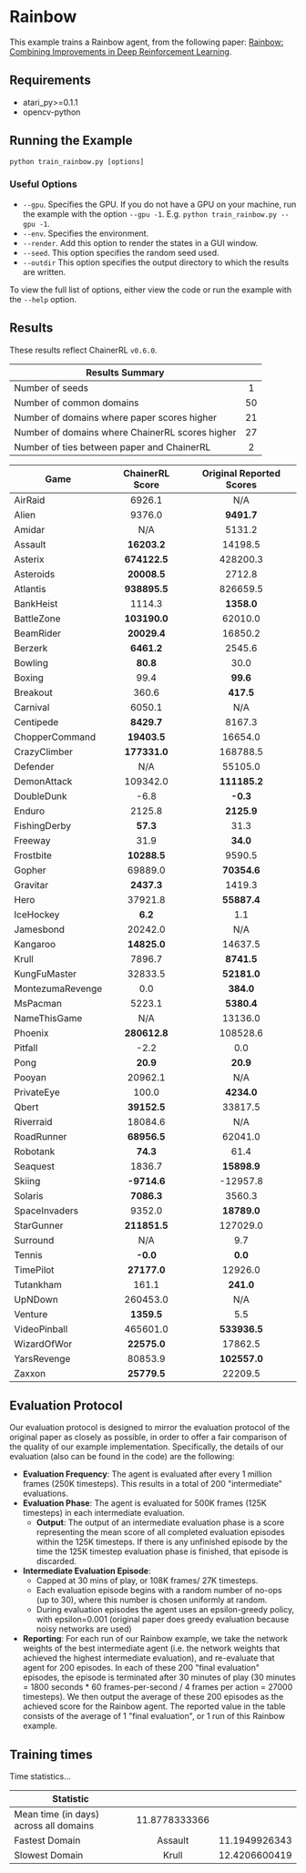 # Rainbow
This example trains a Rainbow agent, from the following paper: [Rainbow: Combining Improvements in Deep Reinforcement Learning](https://arxiv.org/abs/1710.02298). 

## Requirements

- atari_py>=0.1.1
- opencv-python

## Running the Example

```
python train_rainbow.py [options]
```

### Useful Options
- `--gpu`. Specifies the GPU. If you do not have a GPU on your machine, run the example with the option `--gpu -1`. E.g. `python train_rainbow.py --gpu -1`.
- `--env`. Specifies the environment. 
- `--render`. Add this option to render the states in a GUI window.
- `--seed`. This option specifies the random seed used.
- `--outdir` This option specifies the output directory to which the results are written.

To view the full list of options, either view the code or run the example with the `--help` option.

## Results
These results reflect ChainerRL  `v0.6.0`.

| Results Summary ||
| ------------- |:-------------:|
| Number of seeds | 1 |
| Number of common domains | 50 |
| Number of domains where paper scores higher | 21 |
| Number of domains where ChainerRL scores higher | 27 |
| Number of ties between paper and ChainerRL | 2 | 


| Game        | ChainerRL Score           | Original Reported Scores |
| ------------- |:-------------:|:-------------:|
| AirRaid | 6926.1| N/A|
| Alien | 9376.0| **9491.7**|
| Amidar | N/A| 5131.2|
| Assault | **16203.2**| 14198.5|
| Asterix | **674122.5**| 428200.3|
| Asteroids | **20008.5**| 2712.8|
| Atlantis | **938895.5**| 826659.5|
| BankHeist | 1114.3| **1358.0**|
| BattleZone | **103190.0**| 62010.0|
| BeamRider | **20029.4**| 16850.2|
| Berzerk | **6461.2**| 2545.6|
| Bowling | **80.8**| 30.0|
| Boxing | 99.4| **99.6**|
| Breakout | 360.6| **417.5**|
| Carnival | 6050.1| N/A|
| Centipede | **8429.7**| 8167.3|
| ChopperCommand | **19403.5**| 16654.0|
| CrazyClimber | **177331.0**| 168788.5|
| Defender | N/A| 55105.0|
| DemonAttack | 109342.0| **111185.2**|
| DoubleDunk | -6.8| **-0.3**|
| Enduro | 2125.8| **2125.9**|
| FishingDerby | **57.3**| 31.3|
| Freeway | 31.9| **34.0**|
| Frostbite | **10288.5**| 9590.5|
| Gopher | 69889.0| **70354.6**|
| Gravitar | **2437.3**| 1419.3|
| Hero | 37921.8| **55887.4**|
| IceHockey | **6.2**| 1.1|
| Jamesbond | 20242.0| N/A|
| Kangaroo | **14825.0**| 14637.5|
| Krull | 7896.7| **8741.5**|
| KungFuMaster | 32833.5| **52181.0**|
| MontezumaRevenge | 0.0| **384.0**|
| MsPacman | 5223.1| **5380.4**|
| NameThisGame | N/A| 13136.0|
| Phoenix | **280612.8**| 108528.6|
| Pitfall | -2.2| 0.0|
| Pong | **20.9**| **20.9**|
| Pooyan | 20962.1| N/A|
| PrivateEye | 100.0| **4234.0**|
| Qbert | **39152.5**| 33817.5|
| Riverraid | 18084.6| N/A|
| RoadRunner | **68956.5**| 62041.0|
| Robotank | **74.3**| 61.4|
| Seaquest | 1836.7| **15898.9**|
| Skiing | **-9714.6**| -12957.8|
| Solaris | **7086.3**| 3560.3|
| SpaceInvaders | 9352.0| **18789.0**|
| StarGunner | **211851.5**| 127029.0|
| Surround | N/A| 9.7|
| Tennis | **-0.0**| **0.0**|
| TimePilot | **27177.0**| 12926.0|
| Tutankham | 161.1| **241.0**|
| UpNDown | 260453.0| N/A|
| Venture | **1359.5**| 5.5|
| VideoPinball | 465601.0| **533936.5**|
| WizardOfWor | **22575.0**| 17862.5|
| YarsRevenge | 80853.9| **102557.0**|
| Zaxxon | **25779.5**| 22209.5|


## Evaluation Protocol
Our evaluation protocol is designed to mirror the evaluation protocol of the original paper as closely as possible, in order to offer a fair comparison of the quality of our example implementation. Specifically, the details of our evaluation (also can be found in the code) are the following:

- **Evaluation Frequency**: The agent is evaluated after every 1 million frames (250K timesteps). This results in a total of 200 "intermediate" evaluations.
- **Evaluation Phase**: The agent is evaluated for 500K frames (125K timesteps) in each intermediate evaluation. 
	- **Output**: The output of an intermediate evaluation phase is a score representing the mean score of all completed evaluation episodes within the 125K timesteps. If there is any unfinished episode by the time the 125K timestep evaluation phase is finished, that episode is discarded.
- **Intermediate Evaluation Episode**: 
	- Capped at 30 mins of play, or 108K frames/ 27K timesteps.
	- Each evaluation episode begins with a random number of no-ops (up to 30), where this number is chosen uniformly at random.
	- During evaluation episodes the agent uses an epsilon-greedy policy, with epsilon=0.001 (original paper does greedy evaluation because noisy networks are used)
- **Reporting**: For each run of our Rainbow example, we take the network weights of the best intermediate agent (i.e. the network weights that achieved the highest intermediate evaluation), and re-evaluate that agent for 200 episodes. In each of these 200 "final evaluation" episodes, the episode is terminated after 30 minutes of play (30 minutes = 1800 seconds * 60 frames-per-second / 4 frames per action = 27000 timesteps). We then output the average of these 200 episodes as the achieved score for the Rainbow agent. The reported value in the table consists of the average of 1 "final evaluation", or 1 run of this Rainbow example.


## Training times

Time statistics...

| Statistic        |            |            |
| ------------- |:-------------:|:-------------:|
| Mean time (in days) across all domains        |  11.8778333366 |
| Fastest Domain |  Assault | 11.1949926343 |
| Slowest Domain |  Krull | 12.4206600419 |

